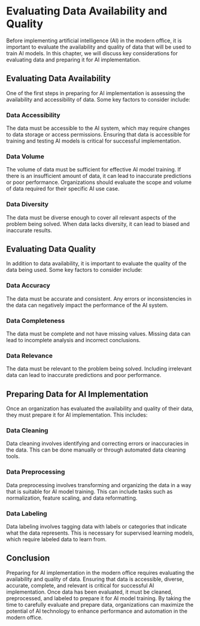 Evaluating Data Availability and Quality
=========================================================================================================

Before implementing artificial intelligence (AI) in the modern office, it is important to evaluate the availability and quality of data that will be used to train AI models. In this chapter, we will discuss key considerations for evaluating data and preparing it for AI implementation.

Evaluating Data Availability
----------------------------

One of the first steps in preparing for AI implementation is assessing the availability and accessibility of data. Some key factors to consider include:

### Data Accessibility

The data must be accessible to the AI system, which may require changes to data storage or access permissions. Ensuring that data is accessible for training and testing AI models is critical for successful implementation.

### Data Volume

The volume of data must be sufficient for effective AI model training. If there is an insufficient amount of data, it can lead to inaccurate predictions or poor performance. Organizations should evaluate the scope and volume of data required for their specific AI use case.

### Data Diversity

The data must be diverse enough to cover all relevant aspects of the problem being solved. When data lacks diversity, it can lead to biased and inaccurate results.

Evaluating Data Quality
-----------------------

In addition to data availability, it is important to evaluate the quality of the data being used. Some key factors to consider include:

### Data Accuracy

The data must be accurate and consistent. Any errors or inconsistencies in the data can negatively impact the performance of the AI system.

### Data Completeness

The data must be complete and not have missing values. Missing data can lead to incomplete analysis and incorrect conclusions.

### Data Relevance

The data must be relevant to the problem being solved. Including irrelevant data can lead to inaccurate predictions and poor performance.

Preparing Data for AI Implementation
------------------------------------

Once an organization has evaluated the availability and quality of their data, they must prepare it for AI implementation. This includes:

### Data Cleaning

Data cleaning involves identifying and correcting errors or inaccuracies in the data. This can be done manually or through automated data cleaning tools.

### Data Preprocessing

Data preprocessing involves transforming and organizing the data in a way that is suitable for AI model training. This can include tasks such as normalization, feature scaling, and data reformatting.

### Data Labeling

Data labeling involves tagging data with labels or categories that indicate what the data represents. This is necessary for supervised learning models, which require labeled data to learn from.

Conclusion
----------

Preparing for AI implementation in the modern office requires evaluating the availability and quality of data. Ensuring that data is accessible, diverse, accurate, complete, and relevant is critical for successful AI implementation. Once data has been evaluated, it must be cleaned, preprocessed, and labeled to prepare it for AI model training. By taking the time to carefully evaluate and prepare data, organizations can maximize the potential of AI technology to enhance performance and automation in the modern office.
